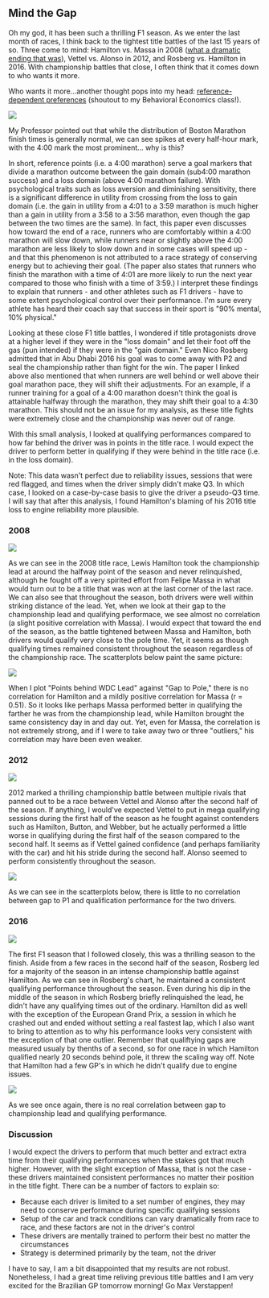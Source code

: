 ## Mind the Gap 

Oh my god, it has been such a thrilling F1 season. As we enter the last month of races, I think back to the tightest title battles of the last 15 years of so. Three come to mind: Hamilton vs. Massa in 2008 ([what a dramatic ending that was](https://www.youtube.com/watch?v=XHSeGou-pCI)), Vettel vs. Alonso in 2012, and Rosberg vs. Hamilton in 2016. With championship battles that close, I often think that it comes down to who wants it more.

Who wants it more...another thought pops into my head: [reference-dependent preferences](https://www.nber.org/system/files/working_papers/w20343/w20343.pdf) (shoutout to my Behavioral Economics class!).

![](Distribution-of-Marathon-Finishing-Times-n-9-789-093.png)

My Professor pointed out that while the distribution of Boston Marathon finish times is generally normal, we can see spikes at every half-hour mark, with the 4:00 mark the most prominent... why is this? 

In short, reference points (i.e. a 4:00 marathon) serve a goal markers that divide a marathon outcome between the gain domain (sub4:00 marathon success) and a loss domain (above 4:00 marathon failure). With psychological traits such as loss aversion and diminishing sensitivity, there is a significant difference in utility from crossing from the loss to gain domain (i.e. the gain in utility from a 4:01 to a 3:59 marathon is much higher than a gain in utility from a 3:58 to a 3:56 marathon, even though the gap between the two times are the same). In fact, this paper even discusses how toward the end of a race, runners who are comfortably within a 4:00 marathon will slow down, while runners near or slightly above the 4:00 marathon are less likely to slow down and in some cases will speed up - and that this phenomenon is not attributed to a race strategy of conserving energy but to achieving their goal. (The paper also states that runners who finish the marathon with a time of 4:01 are more likely to run the next year compared to those who finish with a time of 3:59.) I interpret these findings to explain that runners - and other athletes such as F1 drivers - have to some extent psychological control over their performance. I'm sure every athlete has heard their coach say that success in their sport is "90% mental, 10% physical." 

Looking at these close F1 title battles, I wondered if title protagonists drove at a higher level if they were in the "loss domain" and let their foot off the gas (pun intended) if they were in the "gain domain." Even Nico Rosberg admitted that in Abu Dhabi 2016 his goal was to come away with P2 and seal the championship rather than fight for the win. The paper I linked above also mentioned that when runners are well behind or well above their goal marathon pace, they will shift their adjustments. For an example, if a runner training for a goal of a 4:00 marathon doesn't think the goal is attainable halfway through the marathon, they may shift their goal to a 4:30 marathon. This should not be an issue for my analysis, as these title fights were extremely close and the championship was never out of range.

With this small analysis, I looked at qualifying performances compared to how far behind the driver was in points in the title race. I would expect the driver to perform better in qualifying if they were behind in the title race (i.e. in the loss domain).

Note: This data wasn't perfect due to reliability issues, sessions that were red flagged, and times when the driver simply didn't make Q3. In which case, I looked on a case-by-case basis to give the driver a pseudo-Q3 time. I will say that after this analysis, I found Hamilton's blaming of his 2016 title loss to engine reliability more plausible.


### 2008

![](2008.png)

As we can see in the 2008 title race, Lewis Hamilton took the championship lead at around the halfway point of the season and never relinquished, although he fought off a very spirited effort from Felipe Massa in what would turn out to be a title that was won at the last corner of the last race. We can also see that throughout the season, both drivers were well within striking distance of the lead. Yet, when we look at their gap to the championship lead and qualifying performace, we see almost no correlation (a slight positive correlation with Massa). I would expect that toward the end of the season, as the battle tightened between Massa and Hamilton, both drivers would qualify very close to the pole time. Yet, it seems as though qualifying times remained consistent throughout the season regardless of the championship race. The scatterplots below paint the same picture:

![](2008_HAM_MAS.png)

When I plot "Points behind WDC Lead" against "Gap to Pole," there is no correlation for Hamilton and a mildly positive correlation for Massa (r = 0.51). So it looks like perhaps Massa performed better in qualifying the farther he was from the championship lead, while Hamilton brought the same consistency day in and day out. Yet, even for Massa, the correlation is not extremely strong, and if I were to take away two or three "outliers," his correlation may have been even weaker.

### 2012

![](2012.png)

2012 marked a thrilling championship battle between multiple rivals that panned out to be a race between Vettel and Alonso after the second half of the season. If anything, I would've expected Vettel to put in mega qualifying sessions during the first half of the season as he fought against contenders such as Hamilton, Button, and Webber, but he actually performed a little worse in qualifying during the first half of the season compared to the second half. It seems as if Vettel gained confidence (and perhaps familiarity with the car) and hit his stride during the second half. Alonso seemed to perform consistently throughout the season.

![](2012_VET_ALO.png)

As we can see in the scatterplots below, there is little to no correlation between gap to P1 and qualification performance for the two drivers.

### 2016

![](2016.png)

The first F1 season that I followed closely, this was a thrilling season to the finish. Aside from a few races in the second half of the season, Rosberg led for a majority of the season in an intense championship battle against Hamilton. As we can see in Rosberg's chart, he maintained a consistent qualifying performance throughout the season. Even during his dip in the middle of the season in which Rosberg briefly relinquished the lead, he didn't have any qualifying times out of the ordinary. Hamilton did as well with the exception of the European Grand Prix, a session in which he crashed out and ended without setting a real fastest lap, which I also want to bring to attention as to why his performance looks very consistent with the exception of that one outlier. Remember that qualiftying gaps are measured usualy by thenths of a second, so for one race in which Hamilton qualified nearly 20 seconds behind pole, it threw the scaling way off. Note that Hamilton had a few GP's in which he didn't qualify due to engine issues.

![](2016_Ros_HAM.png)

As we see once again, there is no real correlation between gap to championship lead and qualifying performance.

### Discussion

I would expect the drivers to perform that much better and extract extra time from their qualifying performances when the stakes got that much higher. However, with the slight exception of Massa, that is not the case - these drivers maintained consistent performances no matter their position in the title fight. There can be a number of factors to explain so:

* Because each driver is limited to a set number of engines, they may need to conserve performance during specific qualifying sessions
* Setup of the car and track conditions can vary dramatically from race to race, and these factors are not in the driver's control
* These drivers are mentally trained to perform their best no matter the circumstances
* Strategy is determined primarily by the team, not the driver


I have to say, I am a bit disappointed that my results are not robust. Nonetheless, I had a great time reliving previous title battles and I am very excited for the Brazilian GP tomorrow morning! Go Max Verstappen!
